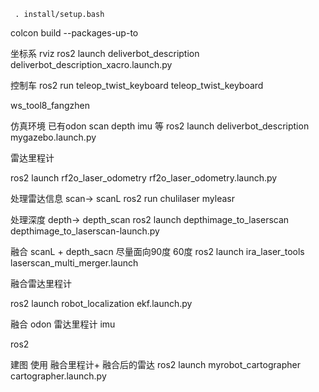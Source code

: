 
     . install/setup.bash
     
colcon build --packages-up-to <name-of-pkg>

 
  坐标系  rviz
 ros2 launch deliverbot_description deliverbot_description_xacro.launch.py 
 
控制车
 ros2 run teleop_twist_keyboard teleop_twist_keyboard 
 

ws_tool8_fangzhen

仿真环境  已有odon scan depth imu 等
ros2 launch deliverbot_description mygazebo.launch.py 

雷达里程计

ros2 launch rf2o_laser_odometry rf2o_laser_odometry.launch.py


处理雷达信息   scan-> scanL 
 ros2 run chulilaser myleasr



处理深度   depth-> depth_scan
ros2 launch depthimage_to_laserscan depthimage_to_laserscan-launch.py


融合  scanL + depth_sacn     尽量面向90度   60度
ros2 launch ira_laser_tools laserscan_multi_merger.launch 


 融合雷达里程计

ros2 launch robot_localization ekf.launch.py

融合 odon 雷达里程计 imu

ros2 

建图  使用 融合里程计+ 融合后的雷达
ros2 launch myrobot_cartographer cartographer.launch.py 

